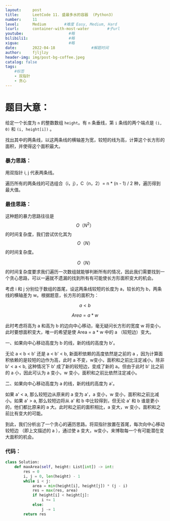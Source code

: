 ```yaml
---
layout:     post
title:      LeetCode 11. 盛最多水的容器  (Python3)  
number:     11               
level:      Medium        #难度 Easy, Medium, Hard
lcurl:      container-with-most-water        #子url
youtube:                    #略
bilibili1:                  #略
xigua:                      #略
date:       2022-04-18                #解题时间
author:     fjljlzy
header-img: img/post-bg-coffee.jpeg
catalog: false
tags: 
    #标签 
    - 双指针
    - 贪心
---
```

# 题目大意：
$$$$

给定一个长度为 `n` 的整数数组 `height`。有 `n` 条垂线，第 `i` 条线的两个端点是 `(i, 0)` 和 `(i, height[i])` 。

找出其中的两条线，以这两条线的横轴差为宽，较短的线为高，计算这个长方形的面积，并使得这个面积最大。

### 暴力思路：

用双指针 i, j 代表两条线。

遍历所有的两条线的可选组合（i，j），C（n，2）= n * (n - 1) / 2 种，遍历得到最大值。

### 最佳思路：

这种题的暴力思路往往是 $$O（N^2）$$ 的时间复杂度，我们尝试优化其为 $$O（N）$$ 的时间复杂度。

$$O（N）$$ 的时间复杂度要求我们遍历一次数组就能够判断所有的情况，因此我们需要找到一个贪心思路，可以一遍就不遗漏的找到所有有可能使长方形面积变大的机会。

考虑 i 和 j 分别位于数组的首尾，设这两条线较短的长度为 a，较长的为 b，两条线的横轴差为 w。根据题意，长方形的面积为：

$$
a < b 
$$

$$
Area = a * w
$$

此时考虑将高为 a 和高为 b 的边向中心移动，毫无疑问长方形的宽度 w 将变小，此时要想面积变大，唯一的希望是使 Area = a * w 中的 a （较短边）变大。

一、如果向中心移动高度为 b 的线，新的线的高度为 b'。

无论 a < b < b' 还是 a < b' < b,  新面积依赖的高度依然是之前的 a ，因为计算面积依赖的是较短的边作为高，此时 a 不变，w变小，面积和之前比注定减小。除非 b' < a < b, 这种情况下 b' 成了新的较短边，变成了新的 a。但由于此时 b' 比之前的 a 小，因此可认为 a 变小，w 变小，面积和之前比依然注定减小。

二、如果向中心移动高度为 a 的线，新的线的高度为 a'。

如果 a' < a, 那么较短边从原来的 a 变为 a'，a 变小，w 变小，面积和之前比减小。如果 a' > a, 那么较短边将从 a' 和 b 中比较得到，但无论 a' 和 b
谁是更小的，他们都比原来的 a 大。此时和之前的面积相比，a 变大，w 变小，面积和之前比有变大的可能。

到此，我们分析出了一个贪心的遍历思路。将双指针放置在首尾，每次向中心移动较短边 （即上文描述的 a ），通过使 a 变大，w变小，来博取每一个有可能潜在变大面积的机会。

### 代码：
```python
class Solution:
    def maxArea(self, height: List[int]) -> int:
        res = 0
        i, j = 0, len(height) - 1
        while i < j:
            area = min(height[i], height[j]) * (j - i)
            res = max(res, area)
            if height[i] < height[j]:
                i += 1
            else:
                j -= 1
        return res
```

